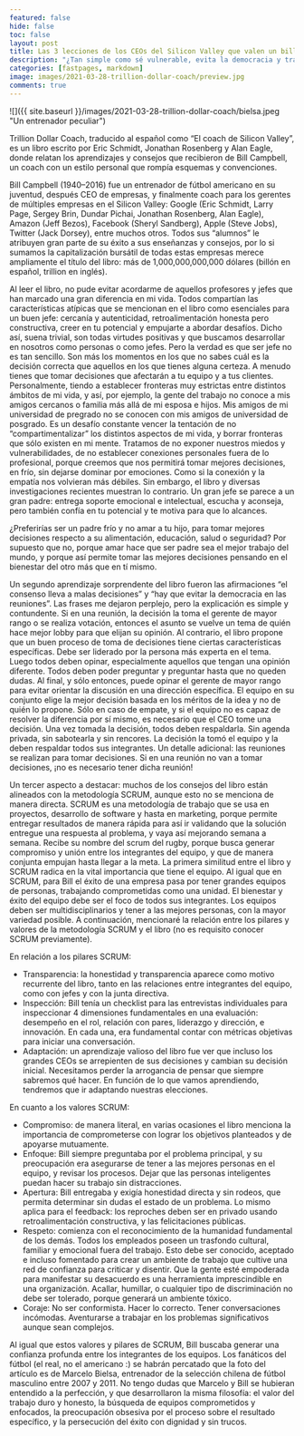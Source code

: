 ```yaml
---
featured: false
hide: false
toc: false
layout: post
title: Las 3 lecciones de los CEOs del Silicon Valley que valen un billón de dólares
description: "¿Tan simple como sé vulnerable, evita la democracia y trabaja en equipo?"
categories: [fastpages, markdown]
image: images/2021-03-28-trillion-dollar-coach/preview.jpg
comments: true
---
```


![]({{ site.baseurl }}/images/2021-03-28-trillion-dollar-coach/bielsa.jpeg "Un entrenador peculiar")

Trillion Dollar Coach, traducido al español como “El coach de Silicon Valley”, es un libro escrito por Eric Schmidt, Jonathan Rosenberg y Alan Eagle, donde relatan los aprendizajes y consejos que recibieron de Bill Campbell, un coach con un estilo personal que rompía esquemas y convenciones.

Bill Campbell (1940–2016) fue un entrenador de fútbol americano en su juventud, después CEO de empresas, y finalmente coach para los gerentes de múltiples empresas en el Silicon Valley: Google (Eric Schmidt, Larry Page, Sergey Brin, Dundar Pichai, Jonathan Rosenberg, Alan Eagle), Amazon (Jeff Bezos), Facebook (Sheryl Sandberg), Apple (Steve Jobs), Twitter (Jack Dorsey), entre muchos otros. Todos sus “alumnos” le atribuyen gran parte de su éxito a sus enseñanzas y consejos, por lo si sumamos la capitalización bursátil de todas estas empresas merece ampliamente el título del libro: más de 1,000,000,000,000 dólares (billón en español, trillion en inglés).

Al leer el libro, no pude evitar acordarme de aquellos profesores y jefes que han marcado una gran diferencia en mi vida. Todos compartían las características atípicas que se mencionan en el libro como esenciales para un buen jefe: cercanía y autenticidad, retroalimentación honesta pero constructiva, creer en tu potencial y empujarte a abordar desafíos. Dicho así, suena trivial, son todas virtudes positivas y que buscamos desarrollar en nosotros como personas o como jefes. Pero la verdad es que ser jefe no es tan sencillo. Son más los momentos en los que no sabes cuál es la decisión correcta que aquellos en los que tienes alguna certeza. A menudo tienes que tomar decisiones que afectarán a tu equipo y a tus clientes. Personalmente, tiendo a establecer fronteras muy estrictas entre distintos ámbitos de mi vida, y así, por ejemplo, la gente del trabajo no conoce a mis amigos cercanos o familia más allá de mi esposa e hijos. Mis amigos de mi universidad de pregrado no se conocen con mis amigos de universidad de posgrado. Es un desafío constante vencer la tentación de no “compartimentalizar” los distintos aspectos de mi vida, y borrar fronteras que sólo existen en mi mente. Tratamos de no exponer nuestros miedos y vulnerabilidades, de no establecer conexiones personales fuera de lo profesional, porque creemos que nos permitirá tomar mejores decisiones, en frío, sin dejarse dominar por emociones. Como si la conexión y la empatía nos volvieran más débiles. Sin embargo, el libro y diversas investigaciones recientes muestran lo contrario.
Un gran jefe se parece a un gran padre: entrega soporte emocional e intelectual, escucha y aconseja, pero también confía en tu potencial y te motiva para que lo alcances.

¿Preferirías ser un padre frío y no amar a tu hijo, para tomar mejores decisiones respecto a su alimentación, educación, salud o seguridad? Por supuesto que no, porque amar hace que ser padre sea el mejor trabajo del mundo, y porque así permite tomar las mejores decisiones pensando en el bienestar del otro más que en tí mismo.

Un segundo aprendizaje sorprendente del libro fueron las afirmaciones “el consenso lleva a malas decisiones” y “hay que evitar la democracia en las reuniones”. Las frases me dejaron perplejo, pero la explicación es simple y contundente. Si en una reunión, la decisión la toma el gerente de mayor rango o se realiza votación, entonces el asunto se vuelve un tema de quién hace mejor lobby para que elijan su opinión. Al contrario, el libro propone que un buen proceso de toma de decisiones tiene ciertas características específicas. Debe ser liderado por la persona más experta en el tema. Luego todos deben opinar, especialmente aquellos que tengan una opinión diferente. Todos deben poder preguntar y preguntar hasta que no queden dudas. Al final, y sólo entonces, puede opinar el gerente de mayor rango para evitar orientar la discusión en una dirección específica. El equipo en su conjunto elige la mejor decisión basada en los méritos de la idea y no de quién lo propone. Sólo en caso de empate, y si el equipo no es capaz de resolver la diferencia por sí mismo, es necesario que el CEO tome una decisión. Una vez tomada la decisión, todos deben respaldarla. Sin agenda privada, sin sabotearla y sin rencores. La decisión la tomó el equipo y la deben respaldar todos sus integrantes. Un detalle adicional: las reuniones se realizan para tomar decisiones. Si en una reunión no van a tomar decisiones, ¡no es necesario tener dicha reunión!

Un tercer aspecto a destacar: muchos de los consejos del libro están alineados con la metodología SCRUM, aunque esto no se menciona de manera directa. SCRUM es una metodología de trabajo que se usa en proyectos, desarrollo de software y hasta en marketing, porque permite entregar resultados de manera rápida para así ir validando que la solución entregue una respuesta al problema, y vaya así mejorando semana a semana. Recibe su nombre del scrum del rugby, porque busca generar compromiso y unión entre los integrantes del equipo, y que de manera conjunta empujan hasta llegar a la meta. La primera similitud entre el libro y SCRUM radica en la vital importancia que tiene el equipo. Al igual que en SCRUM, para Bill el éxito de una empresa pasa por tener grandes equipos de personas, trabajando comprometidas como una unidad. El bienestar y éxito del equipo debe ser el foco de todos sus integrantes. Los equipos deben ser multidisciplinarios y tener a las mejores personas, con la mayor variedad posible. A continuación, mencionaré la relación entre los pilares y valores de la metodología SCRUM y el libro (no es requisito conocer SCRUM previamente).

En relación a los pilares SCRUM:
* Transparencia: la honestidad y transparencia aparece como motivo recurrente del libro, tanto en las relaciones entre integrantes del equipo, como con jefes y con la junta directiva.
* Inspección: Bill tenía un checklist para las entrevistas individuales para inspeccionar 4 dimensiones fundamentales en una evaluación: desempeño en el rol, relación con pares, liderazgo y dirección, e innovación. En cada una, era fundamental contar con métricas objetivas para iniciar una conversación.
* Adaptación: un aprendizaje valioso del libro fue ver que incluso los grandes CEOs se arrepienten de sus decisiones y cambian su decisión inicial. Necesitamos perder la arrogancia de pensar que siempre sabremos qué hacer. En función de lo que vamos aprendiendo, tendremos que ir adaptando nuestras elecciones.

En cuanto a los valores SCRUM:
* Compromiso: de manera literal, en varias ocasiones el libro menciona la importancia de comprometerse con lograr los objetivos planteados y de apoyarse mutuamente.
* Enfoque: Bill siempre preguntaba por el problema principal, y su preocupación era asegurarse de tener a las mejores personas en el equipo, y revisar los procesos. Dejar que las personas inteligentes puedan hacer su trabajo sin distracciones.
* Apertura: Bill entregaba y exigía honestidad directa y sin rodeos, que permita determinar sin dudas el estado de un problema. Lo mismo aplica para el feedback: los reproches deben ser en privado usando retroalimentación constructiva, y las felicitaciones públicas.
* Respeto: comienza con el reconocimiento de la humanidad fundamental de los demás. Todos los empleados poseen un trasfondo cultural, familiar y emocional fuera del trabajo. Esto debe ser conocido, aceptado e incluso fomentado para crear un ambiente de trabajo que cultive una red de confianza para criticar y disentir. Que la gente esté empoderada para manifestar su desacuerdo es una herramienta imprescindible en una organización. Acallar, humillar, o cualquier tipo de discriminación no debe ser tolerado, porque generará un ambiente tóxico.
* Coraje: No ser conformista. Hacer lo correcto. Tener conversaciones incómodas. Aventurarse a trabajar en los problemas significativos aunque sean complejos.

Al igual que estos valores y pilares de SCRUM, Bill buscaba generar una confianza profunda entre los integrantes de los equipos.
Los fanáticos del fútbol (el real, no el americano :) se habrán percatado que la foto del artículo es de Marcelo Bielsa, entrenador de la selección chilena de fútbol masculino entre 2007 y 2011. No tengo dudas que Marcelo y Bill se hubieran entendido a la perfección, y que desarrollaron la misma filosofía: el valor del trabajo duro y honesto, la búsqueda de equipos comprometidos y enfocados, la preocupación obsesiva por el proceso sobre el resultado específico, y la persecución del éxito con dignidad y sin trucos.